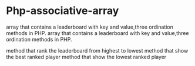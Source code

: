 # Php-associative-array
array  that contains a leaderboard with key and value,three ordination methods in PHP.
array that contains a leaderboard with key and value,three ordination methods in PHP.

method that rank the leaderboard from highest to lowest
method that show the best ranked player
method that show the lowest ranked player
